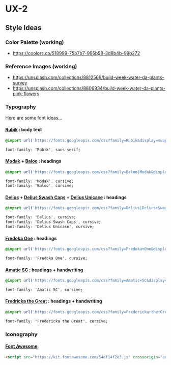 # UX-2

## Style Ideas

### Color Palette (working)

-   <https://coolors.co/518999-75b7b7-995b58-3d6b4b-99b272>

### Reference Images (working)

-   <https://unsplash.com/collections/8812569/build-week-water-da-plants-survey>
-   <https://unsplash.com/collections/8806934/build-week-water-da-plants-pink-flowers>

### Typography

Here are some font ideas...

#### [Rubik](https://fonts.google.com/specimen/Rubik) : body text

```css
@import url('https://fonts.googleapis.com/css?family=Rubik&display=swap');

font-family: 'Rubik', sans-serif;
```

#### [Modak](https://fonts.google.com/specimen/Modak) + [Baloo](https://fonts.google.com/specimen/Baloo) : headings

```css
@import url('https://fonts.googleapis.com/css?family=Baloo|Modak&display=swap');

font-family: 'Modak', cursive;
font-family: 'Baloo', cursive;
```

#### [Delius](https://fonts.google.com/specimen/Delius) + [Delius Swash Caps](https://fonts.google.com/specimen/Delius+Swash+Caps) + [Delius Unicase](https://fonts.google.com/specimen/Delius+Unicase) : headings

```css
@import url('https://fonts.googleapis.com/css?family=Delius|Delius+Swash+Caps|Delius+Unicase&display=swap');

font-family: 'Delius', cursive;
font-family: 'Delius Swash Caps', cursive;
font-family: 'Delius Unicase', cursive;
```

#### [Fredoka One](https://fonts.google.com/specimen/Fredoka+One) : headings

```css
@import url('https://fonts.googleapis.com/css?family=Fredoka+One&display=swap');

font-family: 'Fredoka One', cursive;
```

#### [Amatic SC](https://fonts.google.com/specimen/Amatic+SC) : headings + handwriting

```css
@import url('https://fonts.googleapis.com/css?family=Amatic+SC&display=swap');

font-family: 'Amatic SC', cursive;
```

#### [Fredricka the Great](https://fonts.google.com/specimen/Fredericka+the+Great) : headings + handwriting

```css
@import url('https://fonts.googleapis.com/css?family=Fredericka+the+Great&display=swap');

font-family: 'Fredericka the Great', cursive;
```

### Iconography

#### [Font Awesome](https://fontawesome.com/kits/54ef14f2e3/use)

```html
<script src="https://kit.fontawesome.com/54ef14f2e3.js" crossorigin="anonymous"></script>
```
